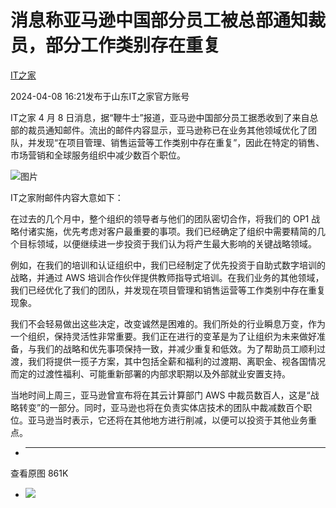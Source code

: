 # 消息称亚马逊中国部分员工被总部通知裁员，部分工作类别存在重复

[](https://news.qq.com/omn/author/8QMc3H1e5IMcuQ%3D%3D)

[IT之家](https://news.qq.com/omn/author/8QMc3H1e5IMcuQ%3D%3D)

2024-04-08 16:21发布于山东IT之家官方账号

IT之家 4 月 8
日消息，据“鞭牛士”报道，亚马逊中国部分员工据悉收到了来自总部的裁员通知邮件。流出的邮件内容显示，亚马逊称已在业务其他领域优化了团队，并发现“在项目管理、销售运营等工作类别中存在重复”，因此在特定的销售、市场营销和全球服务组织中减少数百个职位。

![图片](https:https://inews.gtimg.com/om_bt/OAjo0B6uVt4h5kkCzs7z1MnM7G4xg163PR8C5_y_arQVwAA/641)

IT之家附邮件内容大意如下：

在过去的几个月中，整个组织的领导者与他们的团队密切合作，将我们的 OP1
战略付诸实施，优先考虑对客户最重要的事项。我们已经确定了组织中需要精简的几个目标领域，以便继续进一步投资于我们认为将产生最大影响的关键战略领域。

例如，在我们的培训和认证组织中，我们已经制定了优先投资于自助式数字培训的战略，并通过 AWS
培训合作伙伴提供教师指导式培训。在我们业务的其他领域，我们已经优化了我们的团队，并发现在项目管理和销售运营等工作类别中存在重复现象。

我们不会轻易做出这些决定，改变诚然是困难的。我们所处的行业瞬息万变，作为一个组织，保持灵活性非常重要。我们正在进行的变革是为了让组织为未来做好准备，与我们的战略和优先事项保持一致，并减少重复和低效。为了帮助员工顺利过渡，我们将提供一揽子方案，其中包括全薪和福利的过渡期、离职金、视各国情况而定的过渡性福利、可能重新部署的内部求职期以及外部就业安置支持。

当地时间上周三，亚马逊曾宣布将在其云计算部门 AWS
中裁员数百人，这是“战略转变”的一部分。同时，亚马逊也将在负责实体店技术的团队中裁减数百个职位。亚马逊当时表示，它还将在其他地方进行削减，以便可以投资于其他业务重点。

  *  ______

查看原图 861K

  * ![](https:https://inews.gtimg.com/om_bt/OAjo0B6uVt4h5kkCzs7z1MnM7G4xg163PR8C5_y_arQVwAA/641)

